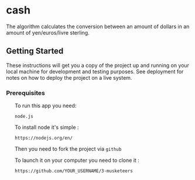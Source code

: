# cash

The algorithm calculates the conversion between an amount of dollars in an amount of yen/euros/livre sterling.

## Getting Started

These instructions will get you a copy of the project up and running on your local machine for development and testing purposes. See deployment for notes on how to deploy the project on a live system.

### Prerequisites

<ol> To run this app you need:

	node.js

To install node it's simple :

	https://nodejs.org/en/

Then you need to fork the project via ``github``

To launch it on your computer you need to clone it :

	https://github.com/YOUR_USERNAME/3-musketeers

</ol>
